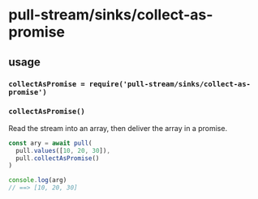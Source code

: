 # pull-stream/sinks/collect-as-promise

## usage

### `collectAsPromise = require('pull-stream/sinks/collect-as-promise')`

### `collectAsPromise()`

Read the stream into an array, then deliver the array in a promise.

```js
const ary = await pull(
  pull.values([10, 20, 30]),
  pull.collectAsPromise()
)

console.log(arg)
// ==> [10, 20, 30]
```
